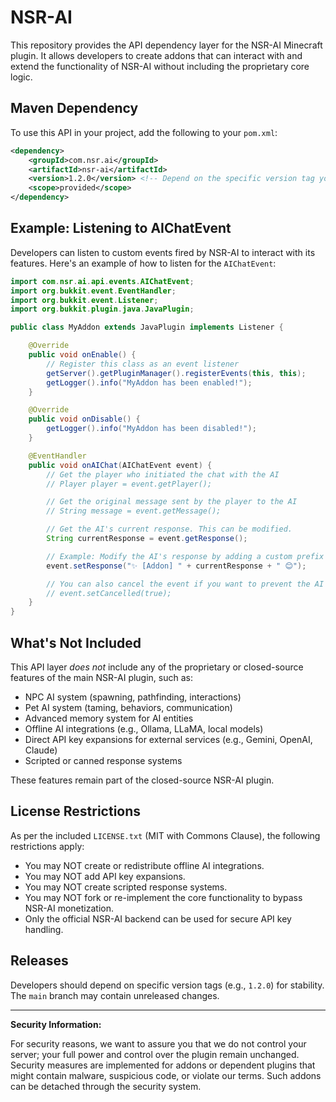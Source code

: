 # NSR-AI

This repository provides the API dependency layer for the NSR-AI Minecraft plugin. It allows developers to create addons that can interact with and extend the functionality of NSR-AI without including the proprietary core logic.

## Maven Dependency

To use this API in your project, add the following to your `pom.xml`:

```xml
<dependency>
    <groupId>com.nsr.ai</groupId>
    <artifactId>nsr-ai</artifactId>
    <version>1.2.0</version> <!-- Depend on the specific version tag you need -->
    <scope>provided</scope>
</dependency>
```

## Example: Listening to AIChatEvent

Developers can listen to custom events fired by NSR-AI to interact with its features. Here's an example of how to listen for the `AIChatEvent`:

```java
import com.nsr.ai.api.events.AIChatEvent;
import org.bukkit.event.EventHandler;
import org.bukkit.event.Listener;
import org.bukkit.plugin.java.JavaPlugin;

public class MyAddon extends JavaPlugin implements Listener {

    @Override
    public void onEnable() {
        // Register this class as an event listener
        getServer().getPluginManager().registerEvents(this, this);
        getLogger().info("MyAddon has been enabled!");
    }

    @Override
    public void onDisable() {
        getLogger().info("MyAddon has been disabled!");
    }

    @EventHandler
    public void onAIChat(AIChatEvent event) {
        // Get the player who initiated the chat with the AI
        // Player player = event.getPlayer();

        // Get the original message sent by the player to the AI
        // String message = event.getMessage();

        // Get the AI's current response. This can be modified.
        String currentResponse = event.getResponse();

        // Example: Modify the AI's response by adding a custom prefix and emoji
        event.setResponse("✨ [Addon] " + currentResponse + " 😊");

        // You can also cancel the event if you want to prevent the AI's response from being sent
        // event.setCancelled(true);
    }
}
```

## What's Not Included

This API layer *does not* include any of the proprietary or closed-source features of the main NSR-AI plugin, such as:

*   NPC AI system (spawning, pathfinding, interactions)
*   Pet AI system (taming, behaviors, communication)
*   Advanced memory system for AI entities
*   Offline AI integrations (e.g., Ollama, LLaMA, local models)
*   Direct API key expansions for external services (e.g., Gemini, OpenAI, Claude)
*   Scripted or canned response systems

These features remain part of the closed-source NSR-AI plugin.

## **License Restrictions**

As per the included `LICENSE.txt` (MIT with Commons Clause), the following restrictions apply:

*   You may NOT create or redistribute offline AI integrations.
*   You may NOT add API key expansions.
*   You may NOT create scripted response systems.
*   You may NOT fork or re-implement the core functionality to bypass NSR-AI monetization.
*   Only the official NSR-AI backend can be used for secure API key handling.

## Releases

Developers should depend on specific version tags (e.g., `1.2.0`) for stability. The `main` branch may contain unreleased changes.

---

**Security Information:**

For security reasons, we want to assure you that we do not control your server; your full power and control over the plugin remain unchanged. Security measures are implemented for addons or dependent plugins that might contain malware, suspicious code, or violate our terms. Such addons can be detached through the security system.
